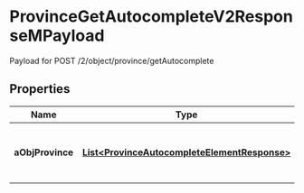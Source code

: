 

# ProvinceGetAutocompleteV2ResponseMPayload

Payload for POST /2/object/province/getAutocomplete

## Properties

| Name | Type | Description | Notes |
|------------ | ------------- | ------------- | -------------|
|**aObjProvince** | [**List&lt;ProvinceAutocompleteElementResponse&gt;**](ProvinceAutocompleteElementResponse.md) | An array of Province autocomplete element response. |  |



